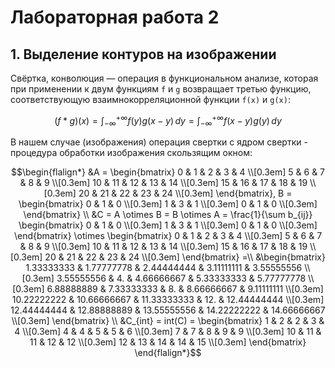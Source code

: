 # Лабораторная работа 2

## 1. Выделение контуров на изображении

Свёртка, конволюция — операция в функциональном анализе, которая при применении к двум функциям `f` и `g` возвращает 
третью функцию, соответствующую взаимнокорреляционной функции `f(x)` и `g(x)`:

```math
(f \ast g)(x) = \int^{+\infty}_{-\infty} f(y)g(x-y) \, dy = \int^{+\infty}_{-\infty} f(x - y)g(y) \, dy
```

В нашем случае (изображения) операция свертки c ядром свертки - процедура обработки изображения скользящим окном:

```math
\begin{flalign*}
&A = \begin{bmatrix}
       0 & 1 & 2 & 3 & 4       \\[0.3em]
       5 & 6 & 7 & 8 & 9       \\[0.3em]
       10 & 11 & 12 & 13 & 14  \\[0.3em]
       15 & 16 & 17 & 18 & 19  \\[0.3em]
       20 & 21 & 22 & 23 & 24  \\[0.3em]
     \end{bmatrix}, 
B = \begin{bmatrix}
       0 & 1 & 0 \\[0.3em]
       1 & 3 & 1 \\[0.3em]
       0 & 1 & 0 \\[0.3em]
     \end{bmatrix} \\
&C = A \otimes B = B \otimes A = \frac{1}{\sum b_{ij}} 
\begin{bmatrix}
       0 & 1 & 0 \\[0.3em]
       1 & 3 & 1 \\[0.3em]
       0 & 1 & 0 \\[0.3em]
     \end{bmatrix} \otimes
\begin{bmatrix}
       0 & 1 & 2 & 3 & 4       \\[0.3em]
       5 & 6 & 7 & 8 & 9       \\[0.3em]
       10 & 11 & 12 & 13 & 14  \\[0.3em]
       15 & 16 & 17 & 18 & 19  \\[0.3em]
       20 & 21 & 22 & 23 & 24  \\[0.3em]
     \end{bmatrix} =\\
&\begin{bmatrix}
       1.33333333 & 1.77777778 & 2.44444444 & 3.11111111 & 3.55555556  \\[0.3em]
       3.55555556 & 4. & 4.66666667 & 5.33333333 & 5.77777778  \\[0.3em]
       6.88888889 & 7.33333333 & 8. & 8.66666667 & 9.11111111  \\[0.3em]
       10.22222222 & 10.66666667 & 11.33333333 & 12. & 12.44444444  \\[0.3em]
       12.44444444 & 12.88888889 & 13.55555556 & 14.22222222 & 14.66666667  \\[0.3em]
     \end{bmatrix} \\
&C_{int} = int(C) =
 \begin{bmatrix}
       1 & 2 & 2 & 3 & 4       \\[0.3em]
       4 &  4 & 5 & 5 & 6       \\[0.3em]
       7 & 7 & 8 & 9 & 9  \\[0.3em]
       10 & 11 & 11 & 12 & 12  \\[0.3em]
       12 & 13 & 14 & 14 & 15  \\[0.3em]
     \end{bmatrix}
\end{flalign*}
```